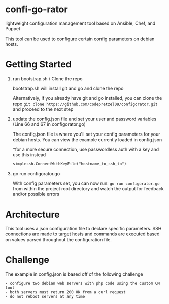 # confi-go-rator

lightweight configuration management tool based on Ansible, Chef, and Puppet

This tool can be used to configure certain config parameters on debian hosts.


# Getting Started


1. run bootstrap.sh / Clone the repo

    bootstrap.sh will install git and go and clone the repo
    
    Alternatively, If you already have git and go installed, you can clone the repo ``` git clone https://github.com/codepretzel09/configorator.git ``` and proceed to the next step

3. update the config.json file and set your user and password variables (Line 66 and 67 in configorator.go)

    The config.json file is where you'll set your config parameters for your debian hosts. You can view the example currently loaded in config.json

     *for a more secure connection, use passwordless auth with a key and use this instead 

     ``` simplessh.ConnectWithKeyFile("hostname_to_ssh_to") ```


4. go run configorator.go

    With config parameters set, you can now run: ``` go run configorator.go ``` from within the project root directory and watch the output for feedback and/or possible errors


# Architecture

This tool uses a json configuration file to declare specific parameters. SSH connections are made to target hosts and commands are executed based on values parsed throughout the configuration file. 

# Challenge

The example in config.json is based off of the following challenge

    - configure two debian web servers with php code using the custom CM tool
    - both servers must return 200 OK from a curl request 
    - do not reboot servers at any time

